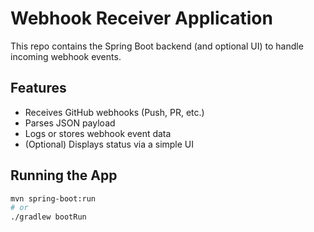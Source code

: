 # Webhook Receiver Application

This repo contains the Spring Boot backend (and optional UI) to handle incoming webhook events.

## Features

- Receives GitHub webhooks (Push, PR, etc.)
- Parses JSON payload
- Logs or stores webhook event data
- (Optional) Displays status via a simple UI

## Running the App

```bash
mvn spring-boot:run
# or
./gradlew bootRun
